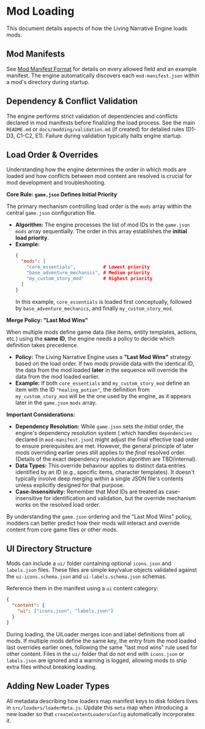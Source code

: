 # Mod Loading

This document details aspects of how the Living Narrative Engine loads mods.

## Mod Manifests

See [Mod Manifest Format](mod_manifest_format.md) for details on every allowed field and an example manifest. The engine automatically discovers each `mod-manifest.json` within a mod's directory during startup.

## Dependency & Conflict Validation

The engine performs strict validation of dependencies and conflicts declared in mod manifests before finalizing the load
process. See the main `README.md` or `docs/modding/validation.md` (if created) for detailed rules (D1-D3, C1-C2, E1).
Failure during validation typically halts engine startup.

## Load Order & Overrides

Understanding how the engine determines the order in which mods are loaded and how conflicts between mod content are
resolved is crucial for mod development and troubleshooting.

**Core Rule: `game.json` Defines Initial Priority**

The primary mechanism controlling load order is the `mods` array within the central `game.json` configuration file.

- **Algorithm:** The engine processes the list of mod IDs in the `game.json` `mods` array sequentially. The order in
  this array establishes the **initial load priority**.
- **Example:**
  ```json
  {
    "mods": [
      "core_essentials",          # Lowest priority
      "base_adventure_mechanics", # Medium priority
      "my_custom_story_mod"       # Highest priority
    ]
  }
  ```
  In this example, `core_essentials` is loaded first conceptually, followed by `base_adventure_mechanics`, and finally
  `my_custom_story_mod`.

**Merge Policy: "Last Mod Wins"**

When multiple mods define game data (like items, entity templates, actions, etc.) using the **same ID**, the engine
needs a policy to decide which definition takes precedence.

- **Policy:** The Living Narrative Engine uses a **"Last Mod Wins"** strategy based on the load order. If two mods
  provide data with the identical ID, the data from the mod loaded **later** in the sequence will override the data from
  the mod loaded earlier.
- **Example:** If both `core_essentials` and `my_custom_story_mod` define an item with the ID `"healing_potion"`, the
  definition from `my_custom_story_mod` will be the one used by the engine, as it appears later in the `game.json`
  `mods` array.

**Important Considerations:**

- **Dependency Resolution:** While `game.json` sets the _initial_ order, the engine's dependency resolution system (
  which handles `dependencies` declared in `mod-manifest.json`) might adjust the final effective load order to ensure
  prerequisites are met. However, the general principle of later mods overriding earlier ones still applies to the
  _final_ resolved order. (Details of the exact dependency resolution algorithm are TBD/internal).
- **Data Types:** This override behaviour applies to distinct data entries identified by an ID (e.g., specific items,
  character templates). It doesn't typically involve deep merging _within_ a single JSON file's contents unless
  explicitly designed for that purpose.
- **Case-Insensitivity:** Remember that Mod IDs are treated as case-insensitive for identification and validation, but
  the override mechanism works on the resolved load order.

By understanding the `game.json` ordering and the "Last Mod Wins" policy, modders can better predict how their mods will
interact and override content from core game files or other mods.

## UI Directory Structure

Mods can include a `ui/` folder containing optional `icons.json` and `labels.json` files. These files are simple key/value objects validated against the `ui-icons.schema.json` and `ui-labels.schema.json` schemas.

Reference them in the manifest using a `ui` content category:

```json
{
  "content": {
    "ui": ["icons.json", "labels.json"]
  }
}
```

During loading, the UiLoader merges icon and label definitions from all mods. If multiple mods define the same key, the entry from the mod loaded last overrides earlier ones, following the same "last mod wins" rule used for other content.
Files in the `ui/` folder that do not end with `icons.json` or `labels.json` are ignored and a warning is logged, allowing mods to ship extra files without breaking loading.

## Adding New Loader Types

All metadata describing how loaders map manifest keys to disk folders lives in
`src/loaders/loaderMeta.js`. Update this `meta` map when introducing a new
loader so that `createContentLoadersConfig` automatically incorporates it.
